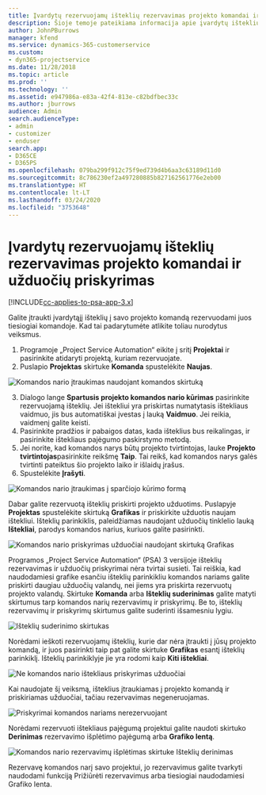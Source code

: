 ```yaml
---
title: Įvardytų rezervuojamų išteklių rezervavimas projekto komandai ir užduočių priskyrimas
description: Šioje temoje pateikiama informacija apie įvardytų išteklių rezervavimą projektų komandoms ir jų priskyrimą užduotims.
author: JohnPBurrows
manager: kfend
ms.service: dynamics-365-customerservice
ms.custom:
- dyn365-projectservice
ms.date: 11/28/2018
ms.topic: article
ms.prod: ''
ms.technology: ''
ms.assetid: e947986a-e83a-42f4-813e-c82bdfbec33c
ms.author: jburrows
audience: Admin
search.audienceType:
- admin
- customizer
- enduser
search.app:
- D365CE
- D365PS
ms.openlocfilehash: 079ba299f912c75f9ed739d4b6aa3c63189d11d0
ms.sourcegitcommit: 8c786230ef2a497280885b827162561776e2eb00
ms.translationtype: HT
ms.contentlocale: lt-LT
ms.lasthandoff: 03/24/2020
ms.locfileid: "3753648"
---
```

# <a name="book-named-bookable-resources-to-a-project-team-and-assign-tasks"></a>Įvardytų rezervuojamų išteklių rezervavimas projekto komandai ir užduočių priskyrimas 

[!INCLUDE[cc-applies-to-psa-app-3.x](../includes/cc-applies-to-psa-app-3x.md)]

Galite įtraukti įvardytąjį išteklių į savo projekto komandą rezervuodami juos tiesiogiai komandoje. Kad tai padarytumėte atlikite toliau nurodytus veiksmus.

1. Programoje „Project Service Automation“ eikite į sritį **Projektai** ir pasirinkite atidaryti projektą, kuriam rezervuojate.
2. Puslapio **Projektas** skirtuke **Komanda** spustelėkite **Naujas**. 

![Komandos nario įtraukimas naudojant komandos skirtuką](media/RM-how-to-1.png)

3. Dialogo lange **Spartusis projekto komandos nario kūrimas** pasirinkite rezervuojamą išteklių. Jei ištekliui yra priskirtas numatytasis ištekliaus vaidmuo, jis bus automatiškai įvestas į lauką **Vaidmuo**. Jei reikia, vaidmenį galite keisti. 
4. Pasirinkite pradžios ir pabaigos datas, kada išteklius bus reikalingas, ir pasirinkite ištekliaus pajėgumo paskirstymo metodą. 
5. Jei norite, kad komandos narys būtų projekto tvirtintojas, lauke **Projekto tvirtintojas**pasirinkite reikšmę **Taip**. Tai reikš, kad komandos narys galės tvirtinti pateiktus šio projekto laiko ir išlaidų įrašus. 
6. Spustelėkite **Įrašyti**.

![Komandos nario įtraukimas į sparčiojo kūrimo formą](media/RM-how-to-2.png)


Dabar galite rezervuotą išteklių priskirti projekto užduotims. Puslapyje **Projektas** spustelėkite skirtuką **Grafikas** ir priskirkite užduotis naujam ištekliui. Išteklių parinkiklis, paleidžiamas naudojant užduočių tinklelio lauką **Ištekliai**, parodys komandos narius, kuriuos galite pasirinkti.

![Komandos nario priskyrimas užduočiai naudojant skirtuką Grafikas](media/RM-how-to-3.png)

Programos „Project Service Automation“ (PSA) 3 versijoje išteklių rezervavimas ir užduočių priskyrimai nėra tvirtai susieti. Tai reiškia, kad naudodamiesi grafike esančiu išteklių parinkikliu komandos nariams galite priskirti daugiau užduočių valandų, nei jiems yra priskirta rezervuotų projekto valandų.
Skirtuke **Komanda** arba **Išteklių suderinimas** galite matyti skirtumus tarp komandos narių rezervavimų ir priskyrimų. Be to, išteklių rezervavimų ir priskyrimų skirtumus galite suderinti išsamesniu lygiu.

![Išteklių suderinimo skirtukas](media/RM-how-to-4.png)

Norėdami ieškoti rezervuojamų išteklių, kurie dar nėra įtraukti į jūsų projekto komandą, ir juos pasirinkti taip pat galite skirtuke **Grafikas** esantį išteklių parinkiklį. Išteklių parinkiklyje jie yra rodomi kaip **Kiti ištekliai**.

![Ne komandos nario ištekliaus priskyrimas užduočiai](media/RM-how-to-5.png)

Kai naudojate šį veiksmą, išteklius įtraukiamas į projekto komandą ir priskiriamas užduočiai, tačiau rezervavimas negeneruojamas.

![Priskyrimai komandos nariams nerezervuojant](media/RM-how-to-6.png)

Norėdami rezervuoti ištekliaus pajėgumą projektui galite naudoti skirtuko **Derinimas** rezervavimo išplėtimo pajėgumą arba **Grafiko lentą**.

![Komandos nario rezervavimų išplėtimas skirtuke Išteklių derinimas](media/RM-how-to-7.png)

Rezervavę komandos narį savo projektui, jo rezervavimus galite tvarkyti naudodami funkciją Prižiūrėti rezervavimus arba tiesiogiai naudodamiesi Grafiko lenta.
